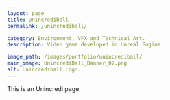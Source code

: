 ```yaml
---
layout: page
title: Unincrediball
permalink: /unincrediball/

category: Environment, VFX and Technical Art.
description: Video game developed in Unreal Engine.

image_path: /images/portfolio/unincrediball/
main_image: UnincrediBall_Banner_02.png
alt: Unincrediball Logo.
---
```



This is an Unincredi page